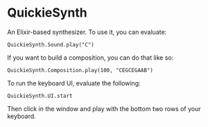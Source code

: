 QuickieSynth
============

An Elixir-based synthesizer. To use it, you can evaluate: 

    QuickieSynth.Sound.play("C")

If you want to build a composition, you can do that like so:

    QuickieSynth.Composition.play(100, "CEGCEGAAB")

To run the keyboard UI, evaluate the following: 

    QuickieSynth.UI.start

Then click in the window and play with the bottom two rows of your keyboard.